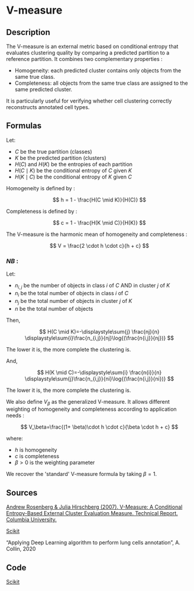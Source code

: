 # V-measure


## Description 

The V-measure is an external metric based on conditional entropy that evaluates clustering quality by comparing a predicted partition to a reference partition.
It combines two complementary properties : 
- Homogeneity: each predicted cluster contains only objects from the same true class.
- Completeness: all objects from the same true class are assigned to the same predicted cluster.

It is particularly useful for verifying whether cell clustering correctly reconstructs annotated cell types.

## Formulas 

Let:
- $C$ be the true partition (classes)
- $K$ be the predicted partition (clusters)
- $H(C)$ and $H(K)$ be the entropies of each partition
- $H(C \mid K)$ be the conditional entropy of $C$ given $K$
- $H(K \mid C)$ be the conditional entropy of $K$ given $C$

Homogeneity is defined by :

$$
h = 1 - \frac{H(C \mid K)}{H(C)}
$$

Completeness is defined by : 

$$
c = 1 - \frac{H(K \mid C)}{H(K)}
$$

The V-measure is the harmonic mean of homogeneity and completeness :

$$
V = \frac{2 \cdot h \cdot c}{h + c}
$$

### *NB* : 

Let:
- $n_{i,j}$ be the number of objects in class $i$ of $C$ AND in cluster $j$ of $K$
- $n_i$ be the total number of objects in class $i$ of $C$
- $n_j$ be the total number of objects in cluster $j$ of $K$
- $n$ be the total number of objects

Then, 

$$
H(C \mid K)=-\displaystyle\sum{j} \frac{nj}{n} \displaystyle\sum{i}\frac{n_{i,j}}{nj}\log{(\frac{n{i,j}}{nj})}
$$

The lower it is, the more complete the clustering is.

And,

$$
H(K \mid C)=-\displaystyle\sum{i} \frac{n{i}}{n} \displaystyle\sum{j}\frac{n_{i,j}}{ni}\log{(\frac{n{i,j}}{ni})}
$$


The lower it is, the more complete the clustering is.

We also define $V_\beta$ as the generalized V-measure. It allows different weighting of homogeneity and completeness according to application needs : 

$$
V_\beta=\frac{(1+ \beta)\cdot h \cdot c}{\beta \cdot h + c}
$$

where:
- $h$ is homogeneity
- $c$ is completeness
- $\beta > 0$ is the weighting parameter

We recover the 'standard' V-measure formula by taking $\beta = 1$.

## Sources 

[Andrew Rosenberg & Julia Hirschberg (2007). V-Measure: A Conditional Entropy-Based External Cluster Evaluation Measure. Technical Report. Columbia University.](https://aclanthology.org/D07-1043/)

[Scikit](https://scikit-learn.org/stable/modules/generated/sklearn.metrics.v_measure_score.html)

“Applying Deep Learning algorithm to perform lung cells annotation”, A. Collin, 2020

## Code 

[Scikit](https://scikit-learn.org/stable/modules/generated/sklearn.metrics.homogeneity_completeness_v_measure.html)
